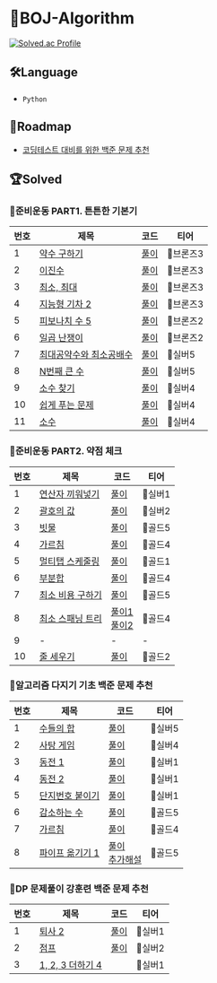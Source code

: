 
# 📁BOJ-Algorithm
[![Solved.ac Profile](http://mazassumnida.wtf/api/v2/generate_badge?boj=eunseo2000v)](https://solved.ac/eunseo2000v/)


## 🛠Language

- `Python`

## 🚕Roadmap
- [코딩테스트 대비를 위한 백준 문제 추천](https://covenant.tistory.com/224?category=727170)

## 🏆Solved

### 📌준비운동 PART1. 튼튼한 기본기
|번호|제목|코드|티어|
|------|---|---|---|
|1|[약수 구하기](https://www.acmicpc.net/problem/2501)|[풀이](https://github.com/eunseo-kim/BOJ-Algorithm/blob/main/%EC%A4%80%EB%B9%84%EC%9A%B4%EB%8F%99%20PART1.%20%ED%8A%BC%ED%8A%BC%ED%95%9C%20%EA%B8%B0%EB%B3%B8%EA%B8%B0/01_%EC%95%BD%EC%88%98%EA%B5%AC%ED%95%98%EA%B8%B0.py)|🥉브론즈3|
|2|[이진수](https://www.acmicpc.net/problem/3460)|[풀이](https://github.com/eunseo-kim/BOJ-Algorithm/blob/main/%EC%A4%80%EB%B9%84%EC%9A%B4%EB%8F%99%20PART1.%20%ED%8A%BC%ED%8A%BC%ED%95%9C%20%EA%B8%B0%EB%B3%B8%EA%B8%B0/02_%EC%9D%B4%EC%A7%84%EC%88%98.py)|🥉브론즈3|
|3|[최소, 최대](https://www.acmicpc.net/problem/10818)|[풀이](https://github.com/eunseo-kim/BOJ-Algorithm/blob/main/%EC%A4%80%EB%B9%84%EC%9A%B4%EB%8F%99%20PART1.%20%ED%8A%BC%ED%8A%BC%ED%95%9C%20%EA%B8%B0%EB%B3%B8%EA%B8%B0/03_%EC%B5%9C%EC%86%8C%2C%20%EC%B5%9C%EB%8C%80.py)|🥉브론즈3|
|4|[지능형 기차 2](https://www.acmicpc.net/problem/2460)|[풀이](https://github.com/eunseo-kim/BOJ-Algorithm/blob/main/%EC%A4%80%EB%B9%84%EC%9A%B4%EB%8F%99%20PART1.%20%ED%8A%BC%ED%8A%BC%ED%95%9C%20%EA%B8%B0%EB%B3%B8%EA%B8%B0/04_%EC%A7%80%EB%8A%A5%ED%98%95%EA%B8%B0%EC%B0%A82.py)|🥉브론즈3|
|5|[피보나치 수 5](https://www.acmicpc.net/problem/10870)|[풀이](https://github.com/eunseo-kim/BOJ-Algorithm/blob/main/%EC%A4%80%EB%B9%84%EC%9A%B4%EB%8F%99%20PART1.%20%ED%8A%BC%ED%8A%BC%ED%95%9C%20%EA%B8%B0%EB%B3%B8%EA%B8%B0/05_%ED%94%BC%EB%B3%B4%EB%82%98%EC%B9%98%EC%88%985.py)|🥉브론즈2|
|6|[일곱 난쟁이](https://www.acmicpc.net/problem/2309)|[풀이](https://github.com/eunseo-kim/BOJ-Algorithm/blob/main/%EC%A4%80%EB%B9%84%EC%9A%B4%EB%8F%99%20PART1.%20%ED%8A%BC%ED%8A%BC%ED%95%9C%20%EA%B8%B0%EB%B3%B8%EA%B8%B0/06_%EC%9D%BC%EA%B3%B1%EB%82%9C%EC%9F%81%EC%9D%B4.py)|🥉브론즈2|
|7|[최대공약수와 최소공배수](https://www.acmicpc.net/problem/2609)|[풀이](https://github.com/eunseo-kim/BOJ-Algorithm/blob/main/%EC%A4%80%EB%B9%84%EC%9A%B4%EB%8F%99%20PART1.%20%ED%8A%BC%ED%8A%BC%ED%95%9C%20%EA%B8%B0%EB%B3%B8%EA%B8%B0/07_%EC%B5%9C%EB%8C%80%EA%B3%B5%EC%95%BD%EC%88%98%EC%99%80%20%EC%B5%9C%EC%86%8C%EA%B3%B5%EB%B0%B0%EC%88%98.py)|🥈실버5|
|8|[N번째 큰 수](https://www.acmicpc.net/problem/2693)|[풀이](https://github.com/eunseo-kim/BOJ-Algorithm/blob/main/%EC%A4%80%EB%B9%84%EC%9A%B4%EB%8F%99%20PART1.%20%ED%8A%BC%ED%8A%BC%ED%95%9C%20%EA%B8%B0%EB%B3%B8%EA%B8%B0/08_N%EB%B2%88%EC%A7%B8%20%ED%81%B0%20%EC%88%98.py)|🥈실버5|
|9|[소수 찾기](https://www.acmicpc.net/problem/1978)|[풀이](https://github.com/eunseo-kim/BOJ-Algorithm/blob/main/%EC%A4%80%EB%B9%84%EC%9A%B4%EB%8F%99%20PART1.%20%ED%8A%BC%ED%8A%BC%ED%95%9C%20%EA%B8%B0%EB%B3%B8%EA%B8%B0/09_%EC%86%8C%EC%88%98%EC%B0%BE%EA%B8%B0.py)|🥈실버4|
|10|[쉽게 푸는 문제](https://www.acmicpc.net/problem/1292)|[풀이](https://github.com/eunseo-kim/BOJ-Algorithm/blob/main/%EC%A4%80%EB%B9%84%EC%9A%B4%EB%8F%99%20PART1.%20%ED%8A%BC%ED%8A%BC%ED%95%9C%20%EA%B8%B0%EB%B3%B8%EA%B8%B0/10_%EC%89%BD%EA%B2%8C%ED%91%B8%EB%8A%94%EB%AC%B8%EC%A0%9C.py)|🥈실버4|
|11|[소수](https://www.acmicpc.net/problem/2581)|[풀이](https://github.com/eunseo-kim/BOJ-Algorithm/blob/main/%EC%A4%80%EB%B9%84%EC%9A%B4%EB%8F%99%20PART1.%20%ED%8A%BC%ED%8A%BC%ED%95%9C%20%EA%B8%B0%EB%B3%B8%EA%B8%B0/10_%EC%89%BD%EA%B2%8C%ED%91%B8%EB%8A%94%EB%AC%B8%EC%A0%9C.py)|🥈실버4|

### 📌준비운동 PART2. 약점 체크
|번호|제목|코드|티어|
|------|---|---|---|
|1|[연산자 끼워넣기](https://www.acmicpc.net/problem/14888)|[풀이](https://github.com/eunseo-kim/BOJ-Algorithm/blob/main/%EC%A4%80%EB%B9%84%EC%9A%B4%EB%8F%99%20PART2.%20%EC%95%BD%EC%A0%90%20%EC%B2%B4%ED%81%AC/01_%EC%97%B0%EC%82%B0%EC%9E%90%20%EB%81%BC%EC%9B%8C%EB%84%A3%EA%B8%B0.py)|🥈실버1|
|2|[괄호의 값](https://www.acmicpc.net/problem/2504)|[풀이](https://github.com/eunseo-kim/BOJ-Algorithm/blob/main/%EC%A4%80%EB%B9%84%EC%9A%B4%EB%8F%99%20PART2.%20%EC%95%BD%EC%A0%90%20%EC%B2%B4%ED%81%AC/02_%EA%B4%84%ED%98%B8%EC%9D%98%EA%B0%92.py)|🥈실버2|
|3|[빗물](https://www.acmicpc.net/problem/14719)|[풀이](https://github.com/eunseo-kim/BOJ-Algorithm/blob/main/%EC%A4%80%EB%B9%84%EC%9A%B4%EB%8F%99%20PART2.%20%EC%95%BD%EC%A0%90%20%EC%B2%B4%ED%81%AC/03_%EB%B9%97%EB%AC%BC.py)|🥇골드5|
|4|[가르침](https://www.acmicpc.net/problem/1062)|[풀이](https://github.com/eunseo-kim/BOJ-Algorithm/blob/main/%EC%A4%80%EB%B9%84%EC%9A%B4%EB%8F%99%20PART2.%20%EC%95%BD%EC%A0%90%20%EC%B2%B4%ED%81%AC/04_%EA%B0%80%EB%A5%B4%EC%B9%A8.py)|🥇골드4|
|5|[멀티탭 스케줄링](https://www.acmicpc.net/problem/1700)|[풀이](https://github.com/eunseo-kim/BOJ-Algorithm/blob/main/%EC%A4%80%EB%B9%84%EC%9A%B4%EB%8F%99%20PART2.%20%EC%95%BD%EC%A0%90%20%EC%B2%B4%ED%81%AC/05_%EB%A9%80%ED%8B%B0%ED%83%AD%EC%8A%A4%EC%BC%80%EC%A4%84%EB%A7%81.py)|🥇골드1|
|6|[부분합](https://www.acmicpc.net/problem/1806)|[풀이](https://github.com/eunseo-kim/BOJ-Algorithm/blob/main/%EC%A4%80%EB%B9%84%EC%9A%B4%EB%8F%99%20PART2.%20%EC%95%BD%EC%A0%90%20%EC%B2%B4%ED%81%AC/06_%EB%B6%80%EB%B6%84%ED%95%A9.py)|🥇골드4|
|7|[최소 비용 구하기](https://www.acmicpc.net/problem/1916)|[풀이](https://github.com/eunseo-kim/BOJ-Algorithm/blob/main/%EC%A4%80%EB%B9%84%EC%9A%B4%EB%8F%99%20PART2.%20%EC%95%BD%EC%A0%90%20%EC%B2%B4%ED%81%AC/07_%EC%B5%9C%EC%86%8C%EB%B9%84%EC%9A%A9%EA%B5%AC%ED%95%98%EA%B8%B0.py)|🥇골드5|
|8|[최소 스패닝 트리](https://www.acmicpc.net/problem/1197)|[풀이1](https://github.com/eunseo-kim/BOJ-Algorithm/blob/main/%EC%A4%80%EB%B9%84%EC%9A%B4%EB%8F%99%20PART2.%20%EC%95%BD%EC%A0%90%20%EC%B2%B4%ED%81%AC/08_%EC%B5%9C%EC%86%8C%20%EC%8A%A4%ED%8C%A8%EB%8B%9D%20%ED%8A%B8%EB%A6%AC(Kruskal).py)<br>[풀이2](https://github.com/eunseo-kim/BOJ-Algorithm/blob/main/%EC%A4%80%EB%B9%84%EC%9A%B4%EB%8F%99%20PART2.%20%EC%95%BD%EC%A0%90%20%EC%B2%B4%ED%81%AC/08_%EC%B5%9C%EC%86%8C%20%EC%8A%A4%ED%8C%A8%EB%8B%9D%20%ED%8A%B8%EB%A6%AC(Prim).py)|🥇골드4|
|9|-|-|-|
|10|[줄 세우기](https://www.acmicpc.net/problem/2252)|[풀이](https://github.com/eunseo-kim/BOJ-Algorithm/blob/main/%EC%A4%80%EB%B9%84%EC%9A%B4%EB%8F%99%20PART2.%20%EC%95%BD%EC%A0%90%20%EC%B2%B4%ED%81%AC/10_%EC%A4%84%EC%84%B8%EC%9A%B0%EA%B8%B0.py)|🥇골드2|


### 📌알고리즘 다지기 기초 백준 문제 추천
|번호|제목|코드|티어|
|------|---|---|---|
|1|[수들의 합](https://www.acmicpc.net/problem/1789)|[풀이](https://github.com/eunseo-kim/BOJ-Algorithm/blob/main/%EC%95%8C%EA%B3%A0%EB%A6%AC%EC%A6%98%20%EB%8B%A4%EC%A7%80%EA%B8%B0%20%EA%B8%B0%EC%B4%88%20%EB%B0%B1%EC%A4%80%20%EB%AC%B8%EC%A0%9C%20%EC%B6%94%EC%B2%9C/01_%EC%88%98%EB%93%A4%EC%9D%98%ED%95%A9.py)|🥈실버5|
|2|[사탕 게임](https://www.acmicpc.net/problem/3085)|[풀이](https://github.com/eunseo-kim/BOJ-Algorithm/blob/main/%EC%95%8C%EA%B3%A0%EB%A6%AC%EC%A6%98%20%EB%8B%A4%EC%A7%80%EA%B8%B0%20%EA%B8%B0%EC%B4%88%20%EB%B0%B1%EC%A4%80%20%EB%AC%B8%EC%A0%9C%20%EC%B6%94%EC%B2%9C/02_%EC%82%AC%ED%83%95%EA%B2%8C%EC%9E%84.py)|🥈실버4|
|3|[동전 1](https://www.acmicpc.net/problem/2293)|[풀이](https://github.com/eunseo-kim/BOJ-Algorithm/blob/main/%EC%95%8C%EA%B3%A0%EB%A6%AC%EC%A6%98%20%EB%8B%A4%EC%A7%80%EA%B8%B0%20%EA%B8%B0%EC%B4%88%20%EB%B0%B1%EC%A4%80%20%EB%AC%B8%EC%A0%9C%20%EC%B6%94%EC%B2%9C/03_%EB%8F%99%EC%A0%841.py)|🥈실버1|
|4|[동전 2](https://www.acmicpc.net/problem/2293)|[풀이](https://github.com/eunseo-kim/BOJ-Algorithm/blob/main/%EC%95%8C%EA%B3%A0%EB%A6%AC%EC%A6%98%20%EB%8B%A4%EC%A7%80%EA%B8%B0%20%EA%B8%B0%EC%B4%88%20%EB%B0%B1%EC%A4%80%20%EB%AC%B8%EC%A0%9C%20%EC%B6%94%EC%B2%9C/04_%EB%8F%99%EC%A0%842.py)|🥈실버1|
|5|[단지번호 붙이기](https://www.acmicpc.net/problem/2667)|[풀이](https://github.com/eunseo-kim/BOJ-Algorithm/blob/main/%EC%95%8C%EA%B3%A0%EB%A6%AC%EC%A6%98%20%EB%8B%A4%EC%A7%80%EA%B8%B0%20%EA%B8%B0%EC%B4%88%20%EB%B0%B1%EC%A4%80%20%EB%AC%B8%EC%A0%9C%20%EC%B6%94%EC%B2%9C/05_%EB%8B%A8%EC%A7%80%EB%B2%88%ED%98%B8%EB%B6%99%EC%9D%B4%EA%B8%B0.py)|🥈실버1|
|6|[감소하는 수](https://www.acmicpc.net/problem/1038)|[풀이](https://github.com/eunseo-kim/BOJ-Algorithm/blob/main/%EC%95%8C%EA%B3%A0%EB%A6%AC%EC%A6%98%20%EB%8B%A4%EC%A7%80%EA%B8%B0%20%EA%B8%B0%EC%B4%88%20%EB%B0%B1%EC%A4%80%20%EB%AC%B8%EC%A0%9C%20%EC%B6%94%EC%B2%9C/06_%EA%B0%90%EC%86%8C%ED%95%98%EB%8A%94%EC%88%98.py)|🥇골드5|
|7|[가르침](https://www.acmicpc.net/problem/1062)|[풀이](https://github.com/eunseo-kim/BOJ-Algorithm/blob/main/%EC%95%8C%EA%B3%A0%EB%A6%AC%EC%A6%98%20%EB%8B%A4%EC%A7%80%EA%B8%B0%20%EA%B8%B0%EC%B4%88%20%EB%B0%B1%EC%A4%80%20%EB%AC%B8%EC%A0%9C%20%EC%B6%94%EC%B2%9C/07_%EA%B0%80%EB%A5%B4%EC%B9%A8.py)|🥇골드4|
|8|[파이프 옮기기 1](https://www.acmicpc.net/problem/17070)|[풀이](https://github.com/eunseo-kim/BOJ-Algorithm/blob/main/%EC%95%8C%EA%B3%A0%EB%A6%AC%EC%A6%98%20%EB%8B%A4%EC%A7%80%EA%B8%B0%20%EA%B8%B0%EC%B4%88%20%EB%B0%B1%EC%A4%80%20%EB%AC%B8%EC%A0%9C%20%EC%B6%94%EC%B2%9C/08_%ED%8C%8C%EC%9D%B4%ED%94%84%20%EC%98%AE%EA%B8%B0%EA%B8%B0%201.py)<br>[추가해설](https://github.com/eunseo-kim/BOJ-Algorithm/blob/main/%EC%95%8C%EA%B3%A0%EB%A6%AC%EC%A6%98%20%EB%8B%A4%EC%A7%80%EA%B8%B0%20%EA%B8%B0%EC%B4%88%20%EB%B0%B1%EC%A4%80%20%EB%AC%B8%EC%A0%9C%20%EC%B6%94%EC%B2%9C/08_%ED%8C%8C%EC%9D%B4%ED%94%84%20%EC%98%AE%EA%B8%B0%EA%B8%B0%201%20%ED%92%80%EC%9D%B4%EB%B0%A9%EB%B2%95.md)|🥇골드5|

### 📌DP 문제풀이 강훈련 백준 문제 추천
|번호|제목|코드|티어|
|------|---|---|---|
|1|[퇴사 2](https://www.acmicpc.net/problem/15486)|[풀이](https://github.com/eunseo-kim/BOJ-Algorithm/blob/main/DP%20%EB%AC%B8%EC%A0%9C%ED%92%80%EC%9D%B4%20%EA%B0%95%ED%9B%88%EB%A0%A8%20%EB%B0%B1%EC%A4%80%20%EB%AC%B8%EC%A0%9C%20%EC%B6%94%EC%B2%9C/01_%ED%87%B4%EC%82%AC2.py)|🥈실버1|
|2|[점프](https://www.acmicpc.net/problem/1890)|[풀이](https://github.com/eunseo-kim/BOJ-Algorithm/blob/main/DP%20%EB%AC%B8%EC%A0%9C%ED%92%80%EC%9D%B4%20%EA%B0%95%ED%9B%88%EB%A0%A8%20%EB%B0%B1%EC%A4%80%20%EB%AC%B8%EC%A0%9C%20%EC%B6%94%EC%B2%9C/02_%EC%A0%90%ED%94%84.py)|🥈실버2|
|3|[1, 2, 3 더하기 4](https://www.acmicpc.net/problem/15989)||🥈실버1|
